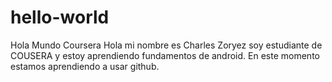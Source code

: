 # hello-world
Hola Mundo Coursera
Hola mi nombre es Charles Zoryez soy estudiante de COUSERA y estoy aprendiendo fundamentos de android.
En este momento estamos aprendiendo a usar github.
